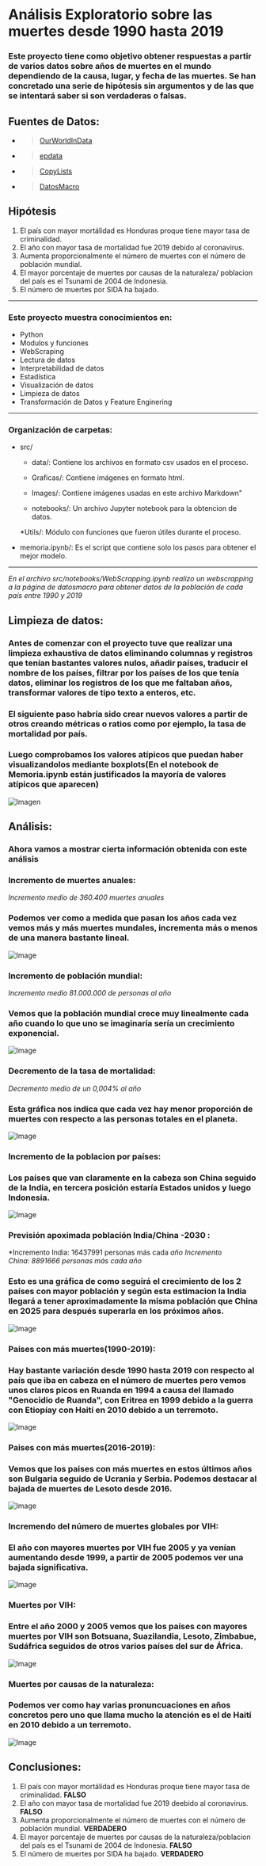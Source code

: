 # Análisis Exploratorio sobre las muertes desde 1990 hasta 2019

### Este proyecto tiene como objetivo obtener respuestas a partir de varios datos sobre años de muertes en el mundo dependiendo de la causa, lugar, y fecha de las muertes. Se han concretado una serie de hipótesis sin argumentos y de las que se intentará saber si son verdaderas o falsas.

## Fuentes de Datos:
* > [OurWorldInData](https://ourworldindata.org/causes-of-death)
* > [epdata](https://www.epdata.es/evolucion-prevista-poblacion-mundial/62f77353-e957-4cb2-8cbb-bf49d4460cdf)
* > [CopyLists](https://copylists.com/geography/list-all-countries/#google_vignette)
* > [DatosMacro](https://datosmacro.expansion.com/demografia/poblacion)

## Hipótesis

1. El país con mayor mortálidad es Honduras proque tiene mayor tasa de criminalidad.
2. El año con mayor tasa de mortalidad fue 2019 debido al coronavirus.
3. Aumenta proporcionalmente el número de muertes con el número de población mundial.
4. El mayor porcentaje de muertes por causas de la naturaleza/ poblacion del país es el Tsunami de 2004 de Indonesia.
5. El número de muertes por SIDA ha bajado.
-----

### Este proyecto muestra conocimientos en:
* Python
* Modulos y funciones
* WebScraping
* Lectura de datos
* Interpretabilidad de datos
* Estadística
* Visualización de datos
* Limpieza de datos
* Transformación de Datos y Feature Enginering

------

### Organización de carpetas: 

* src/
    * data/: Contiene los archivos en formato csv usados en el proceso.
    
    * Graficas/: Contiene imágenes en formato html.

    * Images/: Contiene imágenes usadas en este archivo Markdown"

    * notebooks/: Un archivo Jupyter notebook para la obtencion de datos.

    *Utils/: Módulo con funciones que fueron útiles durante el proceso.

* memoria.ipynb/: Es el script que contiene solo los pasos para obtener el mejor modelo.

------

*En el archivo src/notebooks/WebScrapping.ipynb realizo un webscrapping a la página de datosmacro para obtener datos de la población de cada país entre 1990 y 2019*

## Limpieza de datos: 

### Antes de comenzar con el proyecto tuve que realizar una limpieza exhaustiva de datos eliminando columnas y registros que tenían bastantes valores nulos, añadir países, traducir el nombre de los países, filtrar por los países de los que tenía datos, eliminar los registros de los que me faltaban años, transformar valores de tipo texto a enteros, etc.

### El siguiente paso habría sido crear nuevos valores a partir de otros creando métricas o ratios como por ejemplo, la tasa de mortalidad por país.

### Luego comprobamos los valores atípicos que puedan haber visualizandolos mediante boxplots(En el notebook de Memoria.ipynb están justificados la mayoría de valores atípicos que aparecen)

![Imagen](src/Images/ValoresAtipicos.PNG)

## Análisis:

### **Ahora vamos a mostrar cierta información obtenida con este análisis**

### Incremento de muertes anuales:
*Incremento medio de 360.400 muertes anuales*

### Podemos ver como a medida que pasan los años cada vez vemos más y más muertes mundales, incrementa más o menos de una manera bastante lineal.
![Image](src/Images/IncrementoMuertesPorAnio.PNG)

### Incremento de población mundial:
*Incremento medio 81.000.000 de personas al año*

### Vemos que la población mundial crece muy linealmente cada año cuando lo que uno se imaginaría sería un crecimiento exponencial.

![Image](src/Images/IncrementoPoblacion.PNG)

### Decremento de la tasa de mortalidad:
*Decremento medio de un 0,004% al año*

### Esta gráfica nos indica que cada vez hay menor proporción de muertes con respecto a las personas totales en el planeta.
![Image](src/Images/DecrementoMortalidad.PNG)

### Incremento de la poblacion por países:

### Los países que van claramente en la cabeza son China seguido de la India, en tercera posición estaría Estados unidos y luego Indonesia.
![Image](src/Images/IncrementoPoblacionPais.PNG)

### Previsión apoximada población India/China -2030 :
*Incremento India: 16437991 personas más cada *año*
*Incremento China: 8891666 personas más cada año*

### Esto es una gráfica de como seguirá el crecimiento de los 2 países con mayor población y según esta estimacion la India llegará a tener aproximadamente la misma población que China en 2025 para después superarla en los próximos años.

![Image](src/Images/PrevisionChinaIndia2030.PNG)

### Paises con más muertes(1990-2019):

### Hay bastante variación desde 1990 hasta 2019 con respecto al país que iba en cabeza en el número de muertes pero vemos unos claros picos en Ruanda en 1994 a causa del llamado "Genocidio de Ruanda", con Eritrea en 1999 debido a la guerra con Etiopíay con Haití en 2010 debido a un terremoto.
![Image](src/Images/PaisesConMasMuertes.PNG)

### Paises con más muertes(2016-2019):

### Vemos que los paises con más muertes en estos últimos años son Bulgaria seguido de Ucrania y Serbia. Podemos destacar al bajada de muertes de Lesoto desde 2016.
![Image](src/Images/PaisesConMasMuertes20162019.PNG)

### Incremendo del número de muertes globales por VIH:

### El año con mayores muertes por VIH fue 2005 y ya venían aumentando desde 1999, a partir de 2005 podemos ver una bajada significativa.
![Image](src/Images/IncrementoMuertesPorVIH.png)

### Muertes por VIH:

### Entre el año 2000 y 2005 vemos que los países con mayores muertes por VIH son Botsuana, Suazilandia, Lesoto, Zimbabue, Sudáfrica seguidos de otros varios países del sur de África.
![Image](src/Images/MuertesPorVIH.PNG)

### Muertes por causas de la naturaleza:

### Podemos ver como hay varias pronuncuaciones en años concretos pero uno que llama mucho la atención es el de Haití en 2010 debido a un terremoto.
![Image](src/Images/MuertesPorCausasDeLaNaturaleza.PNG)

## Conclusiones:

1. El país con mayor mortálidad es Honduras proque tiene mayor tasa de criminalidad. **FALSO**
2. El año con mayor tasa de mortalidad fue 2019 deebido al coronavirus. **FALSO**
3. Aumenta proporcionalmente el número de muertes con el número de población mundial. **VERDADERO**
4. El mayor porcentaje de muertes por causas de la naturaleza/poblacion del país es el Tsunami de 2004 de Indonesia. **FALSO**
5. El número de muertes por SIDA ha bajado. **VERDADERO**
